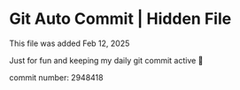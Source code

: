 # Git Auto Commit | Hidden File

This file was added Feb 12, 2025

Just for fun and keeping my daily git commit active 🤪

commit number: 2948418
